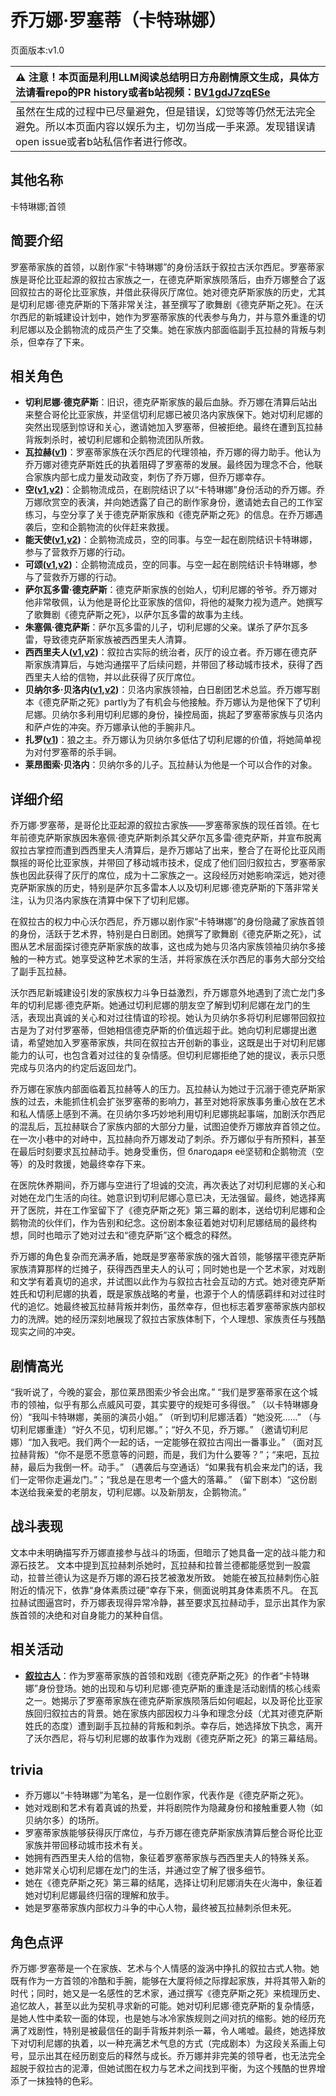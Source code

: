 # 乔万娜·罗塞蒂（卡特琳娜）
页面版本:v1.0
 

| :warning: 注意！本页面是利用LLM阅读总结明日方舟剧情原文生成，具体方法请看repo的PR history或者b站视频：[BV1gdJ7zqESe](https://www.bilibili.com/video/BV1gdJ7zqESe/)         |
|:----------------------------|
| 虽然在生成的过程中已尽量避免，但是错误，幻觉等等仍然无法完全避免。所以本页面内容以娱乐为主，切勿当成一手来源。发现错误请open issue或者b站私信作者进行修改。|



## 其他名称
卡特琳娜;首领
## 简要介绍
罗塞蒂家族的首领，以剧作家“卡特琳娜”的身份活跃于叙拉古沃尔西尼。罗塞蒂家族是哥伦比亚起源的叙拉古家族之一，在德克萨斯家族陨落后，由乔万娜整合了返回叙拉古的哥伦比亚家族，并借此获得灰厅席位。她对德克萨斯家族的历史，尤其是切利尼娜·德克萨斯的下落非常关注，甚至撰写了歌舞剧《德克萨斯之死》。在沃尔西尼的新城建设计划中，她作为罗塞蒂家族的代表参与角力，并与意外重逢的切利尼娜以及企鹅物流的成员产生了交集。她在家族内部面临副手瓦拉赫的背叛与刺杀，但幸存了下来。
## 相关角色
-   **切利尼娜·德克萨斯**：旧识，德克萨斯家族的最后血脉。乔万娜在清算后站出来整合哥伦比亚家族，并坚信切利尼娜已被贝洛内家族保下。她对切利尼娜的突然出现感到惊讶和关心，邀请她加入罗塞蒂，但被拒绝。最终在遭到瓦拉赫背叛刺杀时，被切利尼娜和企鹅物流团队所救。
-   **瓦拉赫([v1](extended_char_wa_la_he.md))**：罗塞蒂家族在沃尔西尼的代理领袖，乔万娜的得力助手。他认为乔万娜对德克萨斯姓氏的执着阻碍了罗塞蒂的发展。最终因为理念不合，他联合家族内部七成力量发动政变，刺伤了乔万娜，但乔万娜幸存。
-   **空([v1](char_101_sora.md),[v2](../char_v3/char_101_sora.md))**：企鹅物流成员，在剧院结识了以“卡特琳娜”身份活动的乔万娜。乔万娜欣赏空的表演，并向她透露了自己的剧作家身份，邀请她去自己的工作室练习，与空分享了关于德克萨斯家族和《德克萨斯之死》的信息。在乔万娜遇袭后，空和企鹅物流的伙伴赶来救援。
-   **能天使([v1](char_103_angel.md),[v2](../char_v3/char_103_angel.md))**：企鹅物流成员，空的同事。与空一起在剧院结识卡特琳娜，参与了营救乔万娜的行动。
-   **可颂([v1](char_201_moeshd.md),[v2](../char_v3/char_201_moeshd.md))**：企鹅物流成员，空的同事。与空一起在剧院结识卡特琳娜，参与了营救乔万娜的行动。
-   **萨尔瓦多雷·德克萨斯**：德克萨斯家族的创始人，切利尼娜的爷爷。乔万娜对他非常敬佩，认为他是哥伦比亚家族的信仰，将他的凝聚力视为遗产。她撰写了歌舞剧《德克萨斯之死》，以萨尔瓦多雷的故事为主线。
-   **朱塞佩·德克萨斯**：萨尔瓦多雷的儿子，切利尼娜的父亲。谋杀了萨尔瓦多雷，导致德克萨斯家族被西西里夫人清算。
-   **西西里夫人([v1](extended_char_xi_xi_li_fu_ren.md),[v2](../char_v3/extended_char_xi_xi_li_fu_ren.md))**：叙拉古实际的统治者，灰厅的设立者。乔万娜在德克萨斯家族清算后，与她沟通摆平了后续问题，并带回了移动城市技术，获得了西西里夫人给的信物，并以此获得了灰厅席位。
-   **贝纳尔多·贝洛内([v1](extended_char_55896c.md),[v2](../char_v3/extended_char_55896c.md))**：贝洛内家族领袖，白日剧团艺术总监。乔万娜写剧本《德克萨斯之死》partly为了有机会与他接触。乔万娜认为是他保下了切利尼娜。贝纳尔多利用切利尼娜的身份，操控局面，挑起了罗塞蒂家族与贝洛内和萨卢佐的冲突。乔万娜承认他的手腕非凡。
-   **扎罗([v1](extended_char_zha_luo.md))**：狼之主。乔万娜认为贝纳尔多低估了切利尼娜的价值，将她简单视为对付罗塞蒂的杀手锏。
-   **莱昂图索·贝洛内**：贝纳尔多的儿子。瓦拉赫认为他是一个可以合作的对象。
## 详细介绍
乔万娜·罗塞蒂，是哥伦比亚起源的叙拉古家族——罗塞蒂家族的现任首领。在七年前德克萨斯家族因朱塞佩·德克萨斯刺杀其父萨尔瓦多雷·德克萨斯，并宣布脱离叙拉古掌控而遭到西西里夫人清算后，是乔万娜站了出来，整合了在哥伦比亚风雨飘摇的哥伦比亚家族，并带回了移动城市技术，促成了他们回归叙拉古，罗塞蒂家族也因此获得了灰厅的席位，成为十二家族之一。这段经历对她影响深远，她对德克萨斯家族的历史，特别是萨尔瓦多雷本人以及切利尼娜·德克萨斯的下落非常关注，认为贝洛内家族在清算中保下了切利尼娜。

在叙拉古的权力中心沃尔西尼，乔万娜以剧作家“卡特琳娜”的身份隐藏了家族首领的身份，活跃于艺术界，特别是白日剧团。她撰写了歌舞剧《德克萨斯之死》，试图从艺术层面探讨德克萨斯家族的故事，这也成为她与贝洛内家族领袖贝纳尔多接触的一种方式。她享受这种艺术家的生活，并将家族在沃尔西尼的事务大部分交给了副手瓦拉赫。

沃尔西尼新城建设引发的家族权力斗争日益激烈，乔万娜意外地遇到了流亡龙门多年的切利尼娜·德克萨斯。她通过切利尼娜的朋友空了解到切利尼娜在龙门的生活，表现出真诚的关心和对过往情谊的珍视。她认为贝纳尔多将切利尼娜带回叙拉古是为了对付罗塞蒂，但她相信德克萨斯的价值远超于此。她向切利尼娜提出邀请，希望她加入罗塞蒂家族，共同在叙拉古开创新的事业，这既是出于对切利尼娜能力的认可，也包含着对过往的复杂情感。但切利尼娜拒绝了她的提议，表示只愿完成与贝洛内的约定后返回龙门。

乔万娜在家族内部面临着瓦拉赫等人的压力。瓦拉赫认为她过于沉溺于德克萨斯家族的过去，未能抓住机会扩张罗塞蒂的影响力，甚至对她将家族事务重心放在艺术和私人情感上感到不满。在贝纳尔多巧妙地利用切利尼娜挑起事端，加剧沃尔西尼的混乱后，瓦拉赫联合了家族内部的大部分力量，试图迫使乔万娜放弃首领之位。在一次小巷中的对峙中，瓦拉赫向乔万娜发动了刺杀。乔万娜似乎有所预料，甚至在最后时刻要求瓦拉赫动手。她身受重伤，但 благодаря её坚韧和企鹅物流（空等）的及时救援，她最终幸存下来。

在医院休养期间，乔万娜与空进行了坦诚的交流，再次表达了对切利尼娜的关心和对她在龙门生活的向往。她意识到切利尼娜心意已决，无法强留。最终，她选择离开了医院，并在工作室留下了《德克萨斯之死》第三幕的剧本，送给切利尼娜和企鹅物流的伙伴们，作为告别和纪念。这份剧本象征着她对切利尼娜结局的最终构想，同时也暗示了她对过去和“德克萨斯”这个概念的释然。

乔万娜的角色复杂而充满矛盾，她既是罗塞蒂家族的强大首领，能够摆平德克萨斯家族清算那样的烂摊子，获得西西里夫人的认可；同时她也是一个艺术家，对戏剧和文学有着真切的追求，并试图以此作为与叙拉古社会互动的方式。她对德克萨斯姓氏和切利尼娜的执着，既是家族战略的考量，也源于个人的情感羁绊和对过往时代的追忆。她最终被瓦拉赫背叛并刺伤，虽然幸存，但也标志着罗塞蒂家族内部权力的洗牌。她的经历深刻地展现了叙拉古家族体制下，个人理想、家族责任与残酷现实之间的冲突。
## 剧情高光
“我听说了，今晚的宴会，那位莱昂图索少爷会出席。”
“我们是罗塞蒂家在这个城市的领袖，似乎有那么点威风可耍，其实要守的规矩可多得很。”
（以卡特琳娜身份）“我叫卡特琳娜，美丽的演员小姐。”
（听到切利尼娜活着）“她没死......”
（与切利尼娜重逢）“好久不见，切利尼娜。”；“好久不见，乔万娜。”
（邀请切利尼娜）“加入我吧。我们两个一起的话，一定能够在叙拉古闯出一番事业。”
（面对瓦拉赫背叛）“你不是愿不愿意等的问题，而是，我们为什么要等？”；“来吧，瓦拉赫，最后为我倒一杯。动手。”
（遇袭后与空通话）“如果我有机会来龙门的话，我们一定带你走遍龙门。”；“我总是在思考一个盛大的落幕。”
（留下剧本）“这份剧本送给我亲爱的老朋友，切利尼娜。以及新朋友，企鹅物流。”
## 战斗表现
文本中未明确描写乔万娜直接参与战斗的场面，但暗示了她具备一定的战斗能力和源石技艺。
文本中提到瓦拉赫刺杀她时，瓦拉赫和拉普兰德都能感觉到一股震动，拉普兰德认为这是乔万娜的源石技艺被激发所致。
她能在被瓦拉赫刺伤心脏附近的情况下，依靠“身体素质过硬”幸存下来，侧面说明其身体素质不凡。
在瓦拉赫试图逼宫时，乔万娜表现得异常冷静，甚至要求瓦拉赫动手，显示出其作为家族首领的决绝和对自身能力的某种自信。
## 相关活动
-   **[叙拉古人](../stories/act21side.md)**：作为罗塞蒂家族的首领和戏剧《德克萨斯之死》的作者“卡特琳娜”身份登场。她的出现和与切利尼娜·德克萨斯的重逢是活动剧情的核心线索之一。她揭示了罗塞蒂家族在德克萨斯家族陨落后如何崛起，以及哥伦比亚家族回归叙拉古的背景。她在家族内部因权力斗争和理念分歧（尤其对德克萨斯姓氏的态度）遭到副手瓦拉赫的背叛和刺杀。幸存后，她选择放下执念，离开了沃尔西尼，将与切利尼娜的故事作为戏剧《德克萨斯之死》的第三幕结局。
## trivia
- 乔万娜以“卡特琳娜”为笔名，是一位剧作家，代表作是《德克萨斯之死》。
- 她对戏剧和艺术有着真诚的热爱，并将剧院作为隐藏身份和接触重要人物（如贝纳尔多）的场所。
- 罗塞蒂家族能够获得灰厅席位，与乔万娜在德克萨斯家族清算后整合哥伦比亚家族并带回移动城市技术有关。
- 她拥有西西里夫人给的信物，象征着罗塞蒂家族与西西里夫人的特殊关系。
- 她非常关心切利尼娜在龙门的生活，并通过空了解了很多细节。
- 她在《德克萨斯之死》第三幕的结尾，选择让切利尼娜消失在火海中，象征着她对切利尼娜最终归宿的理解和放手。
- 她是罗塞蒂家族内部权力斗争的中心人物，最终被瓦拉赫刺杀但未死。
## 角色点评
乔万娜·罗塞蒂是一个在家族、艺术与个人情感的漩涡中挣扎的叙拉古式人物。她既有作为一方首领的冷酷和手腕，能够在大厦将倾之际撑起家族，并将其带入新的时代；同时，她又是一名感性的艺术家，通过撰写《德克萨斯之死》来梳理历史、追忆故人，甚至以此为契机寻求新的可能。她对切利尼娜·德克萨斯的复杂情感，是她人性中柔软一面的体现，也是她与冰冷家族规则之间对抗的缩影。她的经历充满了戏剧性，特别是被最信任的副手背叛并刺杀一幕，令人唏嘘。最终，她选择放下对切利尼娜的执着，以一种充满艺术气息的方式（完成剧本）为这段关系画上句号，显示出其在经历剧变后的释然与成长。乔万娜并非完美的领导者，也无法完全超脱于叙拉古的泥潭，但她试图在权力与艺术之间找到平衡，为这个残酷的世界增添了一抹独特的色彩。